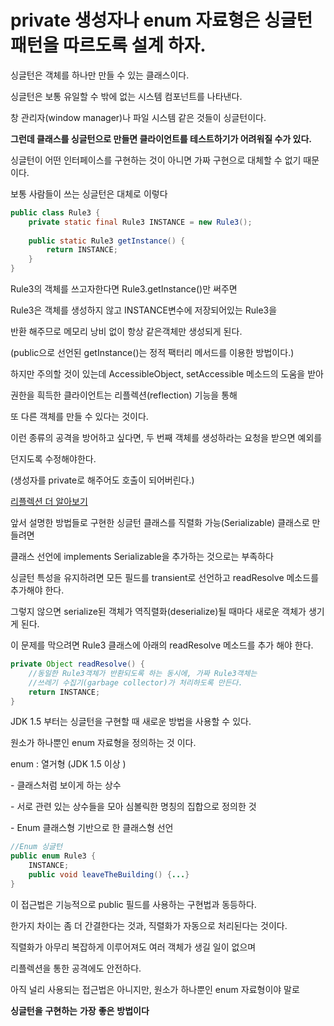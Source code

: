 # private 생성자나 enum 자료형은 싱글턴 패턴을 따르도록 설계 하자.

싱글턴은 객체를 하나만 만들 수 있는 클래스이다.

싱글턴은 보통 유일할 수 밖에 없는 시스템 컴포넌트를 나타낸다.

창 관리자(window manager)나 파일 시스템 같은 것들이 싱글턴이다.

**그런데 클래스를 싱글턴으로 만들면 클라이언트를 테스트하기가 어려워질 수가 있다.**

싱글턴이 어떤 인터페이스를 구현하는 것이 아니면 가짜 구현으로 대체할 수 없기 때문이다.

보통 사람들이 쓰는 싱글턴은 대체로 이렇다

```java
public class Rule3 {
    private static final Rule3 INSTANCE = new Rule3();
    
    public static Rule3 getInstance() {
        return INSTANCE;
    }
}
```

Rule3의 객체를 쓰고자한다면 Rule3.getInstance()만 써주면 

Rule3은 객체를 생성하지 않고 INSTANCE변수에 저장되어있는 Rule3을 

반환 해주므로 메모리 낭비 없이 항상 같은객체만 생성되게 된다.

(public으로 선언된 getInstance()는 정적 팩터리 메서드를 이용한 방법이다.)

하지만 주의할 것이 있는데 AccessibleObject, setAccessible 메소드의 도움을 받아

권한을 흭득한 클라이언트는 리플렉션(reflection) 기능을 통해 

또 다른 객체를 만들 수 있다는 것이다.

이런 종류의 공격을 방어하고 싶다면, 두 번째 객체를 생성하라는 요청을 받으면 예외를 

던지도록 수정해야한다.

(생성자를 private로 해주어도 호출이 되어버린다.)



[리플렉션 더 알아보기](http://stackoverflow.com/questions/4081227/singletom-pattern)



앞서 설명한 방법들로 구현한 싱글턴 클래스를 직렬화 가능(Serializable) 클래스로 만들려면

클래스 선언에 implements Serializable을 추가하는 것으로는 부족하다

싱글턴 특성을 유지하려면 모든 필드를 transient로 선언하고 readResolve 메소드를 추가해야 한다.

그렇지 않으면 serialize된 객체가 역직렬화(deserialize)될 때마다 새로운 객체가 생기게 된다.

이 문제를 막으려면 Rule3 클래스에 아래의 readResolve 메소드를 추가 해야 한다.

```java
private Object readResolve() {
    //동일한 Rule3객체가 반환되도록 하는 동시에, 가짜 Rule3객체는
    //쓰레기 수집기(garbage collector)가 처리하도록 만든다. 
    return INSTANCE;
}
```

JDK 1.5 부터는 싱글턴을 구현할 때 새로운 방법을 사용할 수 있다.

원소가 하나뿐인 enum 자료형을 정의하는 것 이다.

enum : 열거형 (JDK 1.5 이상 )

\- 클래스처럼 보이게 하는 상수

\- 서로 관련 있는 상수들을 모아 심볼릭한 명칭의 집합으로 정의한 것

\- Enum 클래스형 기반으로 한 클래스형 선언



```java
//Enum 싱글턴 
public enum Rule3 {
    INSTANCE;
    public void leaveTheBuilding() {...}
}
```

이 접근법은 기능적으로 public 필드를 사용하는 구현법과 동등하다.

한가지 차이는 좀 더 간결한다는 것과, 직렬화가 자동으로 처리된다는 것이다.

직렬화가 아무리 복잡하게 이루어져도 여러 객체가 생길 일이 없으며

리플렉션을 통한 공격에도 안전하다. 

아직 널리 사용되는 접근법은 아니지만, 원소가 하나뿐인 enum 자료형이야 말로

**싱글턴을** **구현하는** **가장** **좋은** **방법이다**